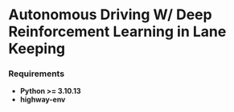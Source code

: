 # Autonomous Driving W/ Deep Reinforcement Learning in Lane Keeping

### Requirements
* **Python >= 3.10.13**
* **highway-env**

